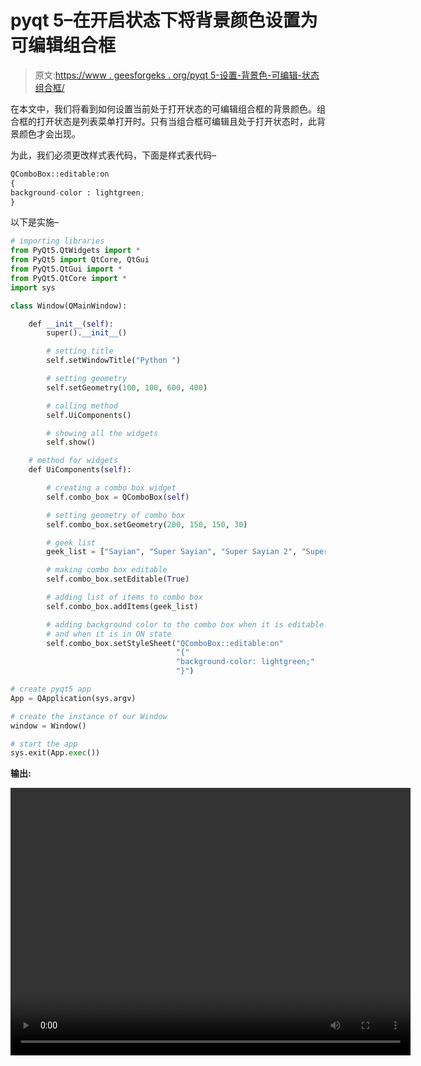 # pyqt 5–在开启状态下将背景颜色设置为可编辑组合框

> 原文:[https://www . geesforgeks . org/pyqt 5-设置-背景色-可编辑-状态组合框/](https://www.geeksforgeeks.org/pyqt5-set-background-color-to-the-editable-combobox-in-on-state/)

在本文中，我们将看到如何设置当前处于打开状态的可编辑组合框的背景颜色。组合框的打开状态是列表菜单打开时。只有当组合框可编辑且处于打开状态时，此背景颜色才会出现。

为此，我们必须更改样式表代码，下面是样式表代码–

```py
QComboBox::editable:on
{
background-color : lightgreen;
}

```

以下是实施–

```py
# importing libraries
from PyQt5.QtWidgets import * 
from PyQt5 import QtCore, QtGui
from PyQt5.QtGui import * 
from PyQt5.QtCore import * 
import sys

class Window(QMainWindow):

    def __init__(self):
        super().__init__()

        # setting title
        self.setWindowTitle("Python ")

        # setting geometry
        self.setGeometry(100, 100, 600, 400)

        # calling method
        self.UiComponents()

        # showing all the widgets
        self.show()

    # method for widgets
    def UiComponents(self):

        # creating a combo box widget
        self.combo_box = QComboBox(self)

        # setting geometry of combo box
        self.combo_box.setGeometry(200, 150, 150, 30)

        # geek list
        geek_list = ["Sayian", "Super Sayian", "Super Sayian 2", "Super Sayian B"]

        # making combo box editable
        self.combo_box.setEditable(True)

        # adding list of items to combo box
        self.combo_box.addItems(geek_list)

        # adding background color to the combo box when it is editable
        # and when it is in ON state
        self.combo_box.setStyleSheet("QComboBox::editable:on"
                                     "{"
                                     "background-color: lightgreen;"
                                     "}")

# create pyqt5 app
App = QApplication(sys.argv)

# create the instance of our Window
window = Window()

# start the app
sys.exit(App.exec())
```

**输出:**

<video class="wp-video-shortcode" id="video-399627-1" width="640" height="428" preload="metadata" controls=""><source type="video/mp4" src="https://media.geeksforgeeks.org/wp-content/uploads/20200416232041/Python-16-04-2020-23_14_17.mp4?_=1">[https://media.geeksforgeeks.org/wp-content/uploads/20200416232041/Python-16-04-2020-23_14_17.mp4](https://media.geeksforgeeks.org/wp-content/uploads/20200416232041/Python-16-04-2020-23_14_17.mp4)</video>